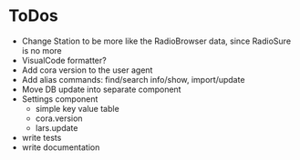 ToDos
======

* Change Station to be more like the RadioBrowser data, since RadioSure is no more
* VisualCode formatter?
* Add cora version to the user agent
* Add alias commands: find/search info/show, import/update
* Move DB update into separate component
* Settings component
  * simple key value table
  * cora.version
  * lars.update
* write tests
* write documentation
